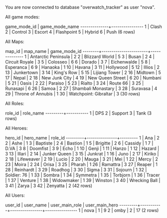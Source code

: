 You are now connected to database "overwatch_tracker" as user "nova".

 All game modes:

 game_mode_id | game_mode_name 
--------------+----------------
            1 | Clash
            2 | Control
            3 | Escort
            4 | Flashpoint
            5 | Hybrid
            6 | Push
(6 rows)


 All Maps:

 map_id |       map_name        | game_mode_id 
--------+-----------------------+--------------
      1 | Antarctic Peninsula   |            2
      2 | Blizzard World        |            5
      3 | Busan                 |            2
      4 | Circuit Royale        |            3
      5 | Colosseo              |            6
      6 | Dorado                |            3
      7 | Eichenwalde           |            5
      8 | Esperanca             |            6
      9 | Hanaoka               |            1
     10 | Havana                |            3
     11 | Hollywood             |            5
     12 | Illios                |            2
     13 | Junkertown            |            3
     14 | King's Row            |            5
     15 | Lijiang Tower         |            2
     16 | Midtown               |            5
     17 | Nepal                 |            2
     18 | New Junk City         |            4
     19 | New Queen Street      |            6
     20 | Numbani               |            5
     21 | Oasis                 |            2
     22 | Paraiso               |            5
     23 | Rialto                |            3
     24 | Route 66              |            3
     25 | Runasapi              |            6
     26 | Samoa                 |            2
     27 | Shambali Monastary    |            3
     28 | Suravasa              |            4
     29 | Throne of Annubis     |            1
     30 | Watchpoint: Gibraltar |            3
(30 rows)


 All Roles:

 role_id | role_name 
---------+-----------
       1 | DPS
       2 | Support
       3 | Tank
(3 rows)


 All Heroes:

 hero_id |   hero_name   | role_id 
---------+---------------+---------
       1 | Ana           |       2
       2 | Ashe          |       1
       3 | Baptiste      |       2
       4 | Bastion       |       1
       5 | Brigitte      |       2
       6 | Cassidy       |       1
       7 | D.VA          |       3
       8 | Doomfist      |       3
       9 | Echo          |       1
      10 | Genji         |       1
      11 | Hanzo         |       1
      12 | Hazard        |       3
      13 | Illari        |       2
      14 | Junker Queen  |       3
      15 | Junkrat       |       1
      16 | Juno          |       2
      17 | Kiriko        |       2
      18 | Lifeweaver    |       2
      19 | Lucio         |       2
      20 | Mauga         |       3
      21 | Mei           |       1
      22 | Mercy         |       2
      23 | Moira         |       2
      24 | Orisa         |       3
      25 | Pharah        |       1
      26 | Ramattra      |       3
      27 | Reaper        |       1
      28 | Reinhardt     |       3
      29 | Roadhog       |       3
      30 | Sigma         |       3
      31 | Sojourn       |       1
      32 | Soldier: 76   |       1
      33 | Sombra        |       1
      34 | Symmetra      |       1
      35 | Torbjorn      |       1
      36 | Tracer        |       1
      37 | Venture       |       1
      38 | Widowmaker    |       1
      39 | Winston       |       3
      40 | Wrecking Ball |       3
      41 | Zarya         |       3
      42 | Zenyatta      |       2
(42 rows)


 All Users:

 user_id | user_name | user_main_role | user_main_hero 
---------+-----------+----------------+----------------
       1 | nova      |              1 |              9
       2 | omby      |              2 |             17
(2 rows)

